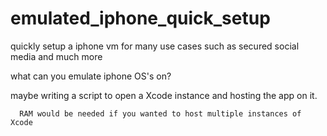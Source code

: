 # emulated_iphone_quick_setup
quickly setup a iphone vm for many use cases such as secured social media and much more

what can you emulate iphone OS's on? 

  maybe writing a script to open a Xcode instance and hosting the app on it. 
  
      RAM would be needed if you wanted to host multiple instances of Xcode
